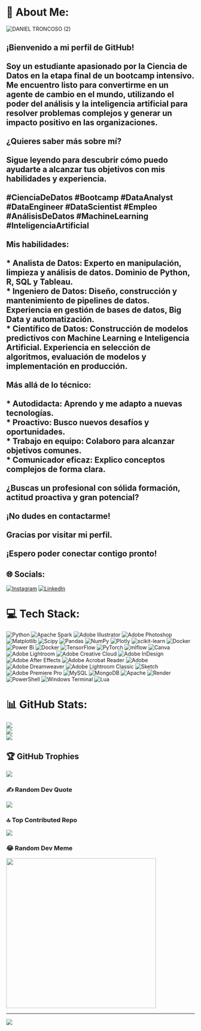 # 💫 About Me:
![DANIEL TRONCOSO (2)](https://github.com/Daniel-datasc/Daniel-datasc/assets/140675855/5cd089c4-9aeb-46d9-8694-4a03e291c5cd)

## ¡Bienvenido a mi perfil de GitHub!<br><br>**Soy un estudiante apasionado por la Ciencia de Datos** en la etapa final de un bootcamp intensivo. Me encuentro listo para convertirme en un **agente de cambio** en el mundo, utilizando el poder del análisis y la inteligencia artificial para **resolver problemas complejos** y **generar un impacto positivo** en las organizaciones.<br><br>**¿Quieres saber más sobre mí?**<br><br>Sigue leyendo para descubrir cómo puedo ayudarte a **alcanzar tus objetivos** con mis habilidades y experiencia.<br><br>**#CienciaDeDatos #Bootcamp #DataAnalyst #DataEngineer #DataScientist #Empleo #AnálisisDeDatos #MachineLearning #InteligenciaArtificial**<br><br>**Mis habilidades:**<br><br>* **Analista de Datos:** Experto en manipulación, limpieza y análisis de datos. Dominio de Python, R, SQL y Tableau.<br>* **Ingeniero de Datos:** Diseño, construcción y mantenimiento de pipelines de datos. Experiencia en gestión de bases de datos, Big Data y automatización.<br>* **Científico de Datos:** Construcción de modelos predictivos con Machine Learning e Inteligencia Artificial. Experiencia en selección de algoritmos, evaluación de modelos y implementación en producción.<br><br>**Más allá de lo técnico:**<br><br>* **Autodidacta:** Aprendo y me adapto a nuevas tecnologías.<br>* **Proactivo:** Busco nuevos desafíos y oportunidades.<br>* **Trabajo en equipo:** Colaboro para alcanzar objetivos comunes.<br>* **Comunicador eficaz:** Explico conceptos complejos de forma clara.<br><br>**¿Buscas un profesional con sólida formación, actitud proactiva y gran potencial?**<br><br>**¡No dudes en contactarme!**<br><br>**Gracias por visitar mi perfil.**<br><br>**¡Espero poder conectar contigo pronto!**<br>


## 🌐 Socials:
[![Instagram](https://img.shields.io/badge/Instagram-%23E4405F.svg?logo=Instagram&logoColor=white)](https://instagram.com/@DATAVERGENCIA) [![LinkedIn](https://img.shields.io/badge/LinkedIn-%230077B5.svg?logo=linkedin&logoColor=white)](https://linkedin.com/in/daniel-troncoso-dtsc) 

# 💻 Tech Stack:
![Python](https://img.shields.io/badge/python-3670A0?style=plastic&logo=python&logoColor=ffdd54) ![Apache Spark](https://img.shields.io/badge/Apache%20Spark-FDEE21?style=plastic&logo=apachespark&logoColor=black) ![Adobe Illustrator](https://img.shields.io/badge/adobe%20illustrator-%23FF9A00.svg?style=plastic&logo=adobe%20illustrator&logoColor=white) ![Adobe Photoshop](https://img.shields.io/badge/adobe%20photoshop-%2331A8FF.svg?style=plastic&logo=adobe%20photoshop&logoColor=white) ![Matplotlib](https://img.shields.io/badge/Matplotlib-%23ffffff.svg?style=plastic&logo=Matplotlib&logoColor=black) ![Scipy](https://img.shields.io/badge/SciPy-%230C55A5.svg?style=plastic&logo=scipy&logoColor=%white) ![Pandas](https://img.shields.io/badge/pandas-%23150458.svg?style=plastic&logo=pandas&logoColor=white) ![NumPy](https://img.shields.io/badge/numpy-%23013243.svg?style=plastic&logo=numpy&logoColor=white) ![Plotly](https://img.shields.io/badge/Plotly-%233F4F75.svg?style=plastic&logo=plotly&logoColor=white) ![scikit-learn](https://img.shields.io/badge/scikit--learn-%23F7931E.svg?style=plastic&logo=scikit-learn&logoColor=white) ![Docker](https://img.shields.io/badge/docker-%230db7ed.svg?style=plastic&logo=docker&logoColor=white) ![Power Bi](https://img.shields.io/badge/power_bi-F2C811?style=plastic&logo=powerbi&logoColor=black) ![Docker](https://img.shields.io/badge/docker-%230db7ed.svg?style=plastic&logo=docker&logoColor=white) ![TensorFlow](https://img.shields.io/badge/TensorFlow-%23FF6F00.svg?style=plastic&logo=TensorFlow&logoColor=white) ![PyTorch](https://img.shields.io/badge/PyTorch-%23EE4C2C.svg?style=plastic&logo=PyTorch&logoColor=white) ![mlflow](https://img.shields.io/badge/mlflow-%23d9ead3.svg?style=plastic&logo=numpy&logoColor=blue) ![Canva](https://img.shields.io/badge/Canva-%2300C4CC.svg?style=plastic&logo=Canva&logoColor=white) ![Adobe Lightroom](https://img.shields.io/badge/Adobe%20Lightroom-31A8FF.svg?style=plastic&logo=Adobe%20Lightroom&logoColor=white) ![Adobe Creative Cloud](https://img.shields.io/badge/Adobe%20Creative%20Cloud-DA1F26.svg?style=plastic&logo=Adobe%20Creative%20Cloud&logoColor=white) ![Adobe InDesign](https://img.shields.io/badge/Adobe%20InDesign-49021F?style=plastic&logo=adobeindesign&logoColor=FF3366) ![Adobe After Effects](https://img.shields.io/badge/Adobe%20After%20Effects-9999FF.svg?style=plastic&logo=Adobe%20After%20Effects&logoColor=white) ![Adobe Acrobat Reader](https://img.shields.io/badge/Adobe%20Acrobat%20Reader-EC1C24.svg?style=plastic&logo=Adobe%20Acrobat%20Reader&logoColor=white) ![Adobe](https://img.shields.io/badge/adobe-%23FF0000.svg?style=plastic&logo=adobe&logoColor=white) ![Adobe Dreamweaver](https://img.shields.io/badge/Adobe%20Dreamweaver-FF61F6.svg?style=plastic&logo=Adobe%20Dreamweaver&logoColor=white) ![Adobe Lightroom Classic](https://img.shields.io/badge/Adobe%20Lightroom%20Classic-31A8FF.svg?style=plastic&logo=Adobe%20Lightroom%20Classic&logoColor=white) ![Sketch](https://img.shields.io/badge/Sketch-FFB387?style=plastic&logo=sketch&logoColor=black) ![Adobe Premiere Pro](https://img.shields.io/badge/Adobe%20Premiere%20Pro-9999FF.svg?style=plastic&logo=Adobe%20Premiere%20Pro&logoColor=white) ![MySQL](https://img.shields.io/badge/mysql-%2300000f.svg?style=plastic&logo=mysql&logoColor=white) ![MongoDB](https://img.shields.io/badge/MongoDB-%234ea94b.svg?style=plastic&logo=mongodb&logoColor=white) ![Apache](https://img.shields.io/badge/apache-%23D42029.svg?style=plastic&logo=apache&logoColor=white) ![Render](https://img.shields.io/badge/Render-%46E3B7.svg?style=plastic&logo=render&logoColor=white) ![PowerShell](https://img.shields.io/badge/PowerShell-%235391FE.svg?style=plastic&logo=powershell&logoColor=white) ![Windows Terminal](https://img.shields.io/badge/Windows%20Terminal-%234D4D4D.svg?style=plastic&logo=windows-terminal&logoColor=white) ![Lua](https://img.shields.io/badge/lua-%232C2D72.svg?style=plastic&logo=lua&logoColor=white)
# 📊 GitHub Stats:
![](https://github-readme-stats.vercel.app/api?username=daniel-datasc&theme=radical&hide_border=false&include_all_commits=true&count_private=false)<br/>
![](https://github-readme-streak-stats.herokuapp.com/?user=daniel-datasc&theme=radical&hide_border=false)<br/>
![](https://github-readme-stats.vercel.app/api/top-langs/?username=daniel-datasc&theme=radical&hide_border=false&include_all_commits=true&count_private=false&layout=compact)

## 🏆 GitHub Trophies
![](https://github-profile-trophy.vercel.app/?username=daniel-datasc&theme=radical&no-frame=false&no-bg=true&margin-w=4)

### ✍️ Random Dev Quote
![](https://quotes-github-readme.vercel.app/api?type=vetical&theme=radical)

### 🔝 Top Contributed Repo
![](https://github-contributor-stats.vercel.app/api?username=daniel-datasc&limit=5&theme=radical&combine_all_yearly_contributions=true)

### 😂 Random Dev Meme
<img src='https://randommeme-five.vercel.app/' style="height: 400px;"/>

---
[![](https://visitcount.itsvg.in/api?id=daniel-datasc&icon=0&color=6)](https://visitcount.itsvg.in)

<!-- Proudly created with GPRM ( https://gprm.itsvg.in ) -->

